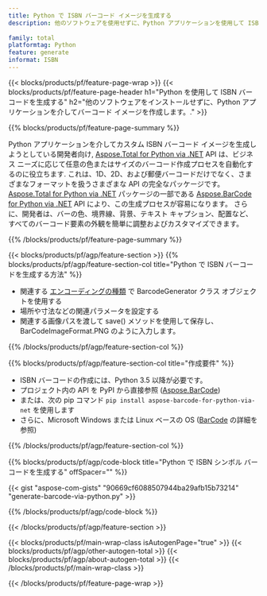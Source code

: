 ```yaml
---
title: Python で ISBN バーコード イメージを生成する
description: 他のソフトウェアを使用せずに、Python アプリケーションを使用して ISBN シンボル バーコード イメージを作成する. 
 
family: total
platformtag: Python
feature: generate
informat: ISBN
---
```

{{< blocks/products/pf/feature-page-wrap >}}
{{< blocks/products/pf/feature-page-header h1="Python を使用して ISBN バーコードを生成する" h2="他のソフトウェアをインストールせずに、Python アプリケーションを介してバーコード イメージを作成します。." >}}

{{% blocks/products/pf/feature-page-summary %}}

Python アプリケーションを介してカスタム ISBN バーコード イメージを生成しようとしている開発者向け, [Aspose.Total for Python via .NET](https://products.aspose.com/total/python-net/) API は、ビジネス ニーズに応じて任意の色またはサイズのバーコード作成プロセスを自動化するのに役立ちます. これは、1D、2D、および郵便バーコードだけでなく、さまざまなフォーマットを扱うさまざまな API の完全なパッケージです。 [Aspose.Total for Python via .NET](https://products.aspose.com/total/python-net/) パッケージの一部である [Aspose.BarCode for Python via .NET](https://products.aspose.com/barcode/python-net/) API により、この生成プロセスが容易になります。 さらに、開発者は、バーの色、境界線、背景、テキスト キャプション、配置など、すべてのバーコード要素の外観を簡単に調整およびカスタマイズできます。

{{% /blocks/products/pf/feature-page-summary %}}

{{< blocks/products/pf/agp/feature-section >}}
{{% blocks/products/pf/agp/feature-section-col title="Python で ISBN バーコードを生成する方法" %}}

- 関連する [エンコーディングの種類](https://docs.aspose.com/barcode/python-net/api-reference/aspose.barcode.generation/#enumerations) で BarcodeGenerator クラス オブジェクトを使用する
- 場所や寸法などの関連パラメータを設定する
- 関連する画像パスを渡して save() メソッドを使用して保存し、BarCodeImageFormat.PNG のように入力します。

{{% /blocks/products/pf/agp/feature-section-col %}}

{{% blocks/products/pf/agp/feature-section-col title="作成要件" %}}

- ISBN バーコードの作成には、Python 3.5 以降が必要です。
- プロジェクト内の API を PyPI から直接参照 ([Aspose.BarCode](https://pypi.org/project/aspose-barcode-for-python-via-net/)) 
- または、次の pip コマンド ```pip install aspose-barcode-for-python-via-net``` を使用します 
- さらに、Microsoft Windows または Linux ベースの OS ([BarCode](https://docs.aspose.com/barcode/python-net/system-requirements/) の詳細を参照) 

{{% /blocks/products/pf/agp/feature-section-col %}}

{{% blocks/products/pf/agp/code-block title="Python で ISBN シンボル バーコードを生成する" offSpacer="" %}}

{{< gist "aspose-com-gists" "90669cf6088507944ba29afb15b73214" "generate-barcode-via-python.py" >}}

{{% /blocks/products/pf/agp/code-block %}}

{{< /blocks/products/pf/agp/feature-section >}}

{{< blocks/products/pf/main-wrap-class isAutogenPage="true" >}}
{{< blocks/products/pf/agp/other-autogen-total >}}
{{< blocks/products/pf/agp/about-autogen-total >}}
{{< /blocks/products/pf/main-wrap-class >}}

{{< /blocks/products/pf/feature-page-wrap >}}